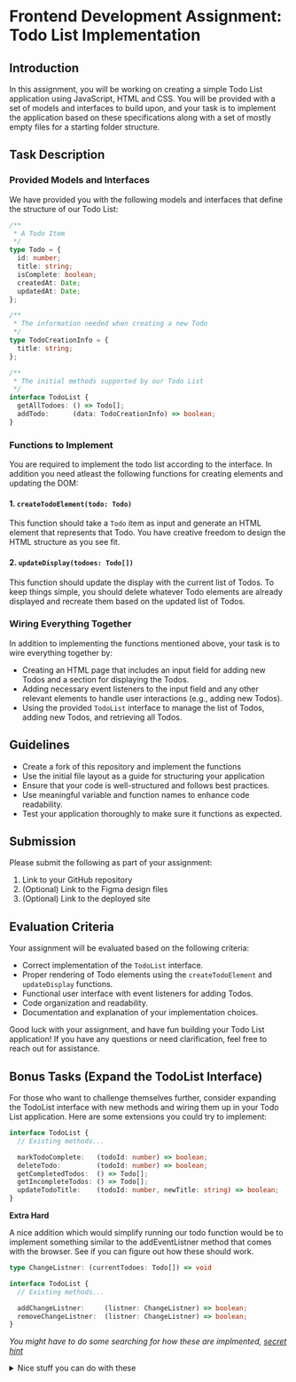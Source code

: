 # Frontend Development Assignment: Todo List Implementation

## Introduction

In this assignment, you will be working on creating a simple Todo List application using JavaScript, HTML and CSS. You will be provided with a set of models and interfaces to build upon, and your task is to implement the application based on these specifications along with a set of mostly empty files for a starting folder structure.

## Task Description

### Provided Models and Interfaces

We have provided you with the following models and interfaces that define the structure of our Todo List:

```typescript
/**
 * A Todo Item
 */
type Todo = {
  id: number;
  title: string;
  isComplete: boolean;
  createdAt: Date;
  updatedAt: Date;
};

/**
 * The information needed when creating a new Todo
 */
type TodoCreationInfo = {
  title: string;
};

/**
 * The initial methods supported by our Todo List
 */
interface TodoList {
  getAllTodoes: () => Todo[];
  addTodo:      (data: TodoCreationInfo) => boolean;
}
```

### Functions to Implement

You are required to implement the todo list according to the interface.
In addition you need atleast the following functions for creating elements and updating the DOM:

#### 1. `createTodoElement(todo: Todo)`

This function should take a `Todo` item as input and generate an HTML element that represents that Todo. You have creative freedom to design the HTML structure as you see fit.

#### 2. `updateDisplay(todoes: Todo[])`

This function should update the display with the current list of Todos. To keep things simple, you should delete whatever Todo elements are already displayed and recreate them based on the updated list of Todos.

### Wiring Everything Together

In addition to implementing the functions mentioned above, your task is to wire everything together by:

- Creating an HTML page that includes an input field for adding new Todos and a section for displaying the Todos.
- Adding necessary event listeners to the input field and any other relevant elements to handle user interactions (e.g., adding new Todos).
- Using the provided `TodoList` interface to manage the list of Todos, adding new Todos, and retrieving all Todos.

## Guidelines

- Create a fork of this repository and implement the functions
- Use the initial file layout as a guide for structuring your application
- Ensure that your code is well-structured and follows best practices.
- Use meaningful variable and function names to enhance code readability.
- Test your application thoroughly to make sure it functions as expected.

## Submission

Please submit the following as part of your assignment:

1. Link to your GitHub repository
2. (Optional) Link to the Figma design files
2. (Optional) Link to the deployed site

## Evaluation Criteria

Your assignment will be evaluated based on the following criteria:

- Correct implementation of the `TodoList` interface.
- Proper rendering of Todo elements using the `createTodoElement` and `updateDisplay` functions.
- Functional user interface with event listeners for adding Todos.
- Code organization and readability.
- Documentation and explanation of your implementation choices.

Good luck with your assignment, and have fun building your Todo List application! If you have any questions or need clarification, feel free to reach out for assistance.

## Bonus Tasks (Expand the TodoList Interface)

For those who want to challenge themselves further, consider expanding the TodoList interface with new methods and wiring them up in your Todo List application. Here are some extensions you could try to implement:

```typescript
interface TodoList {
  // Existing methods...

  markTodoComplete:   (todoId: number) => boolean;
  deleteTodo:         (todoId: number) => boolean;
  getCompletedTodos:  () => Todo[];
  getIncompleteTodos: () => Todo[];
  updateTodoTitle:    (todoId: number, newTitle: string) => boolean;
}
```

**Extra Hard**

A nice addition which would simplify running our todo function would be to implement something similar to the addEventListner method that comes with the browser. See if you can figure out how these should work.

```typescript
type ChangeListner: (currentTodoes: Todo[]) => void

interface TodoList {
  // Existing methods...

  addChangeListner:     (listner: ChangeListner) => boolean;
  removeChangeListner:  (listner: ChangeListner) => boolean;
}
```

_You might have to do some searching for how these are implmented, [secret hint](https://en.wikipedia.org/wiki/Publish%E2%80%93subscribe_pattern)_

<details>
<summary>Nice stuff you can do with these</summary>

- Setup the update display to be run everytime the todolist changes
- Setup a new function for persisting the Todo List to [Local Storage](https://developer.mozilla.org/en-US/docs/Web/API/Window/localStorage) whenever it changes

<details>

## Links

- [JavaScript Array Methods](https://developer.mozilla.org/en-US/docs/Web/JavaScript/Reference/Global_Objects/Array#instance_methods)
- DOM Manipulations
  - [Find Single Element](https://developer.mozilla.org/en-US/docs/Web/API/Document/querySelector)
  - [Find All Elements](https://developer.mozilla.org/en-US/docs/Web/API/Document/querySelectorAll)
  - [Create Element](https://developer.mozilla.org/en-US/docs/Web/API/Document/createElement)
  - [Remove Element](https://developer.mozilla.org/en-US/docs/Web/API/Element/remove)
- [JSDoc](https://jsdoc.app/)